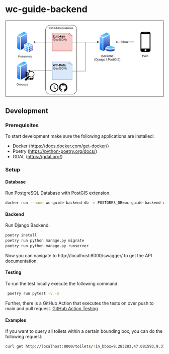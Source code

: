 # wc-guide-backend
![Overview](doc/images/wc_guide_overview.png)
## Development
### Prerequisites
To start development make sure the following applications are installed:
 - Docker (https://docs.docker.com/get-docker/)
 - Poetry (https://python-poetry.org/docs/)
 - GDAL (https://gdal.org/)
### Setup

#### Database
Run PostgreSQL Database with PostGIS extension.
```sh
docker run --name wc-guide-backend-db -e POSTGRES_DB=wc-guide-backend-db -e POSTGRES_USER=guide -e POSTGRES_PASSWORD=wc-guide-backend -d -p 5432:5432 mdillon/postgis
```
#### Backend
Run Django Backend.
```sh
poetry install
poetry run python manage.py migrate
poetry run python manage.py runserver
```
Now you can navigate to http://localhost:8000/swagger/ to get the API documentation.

#### Testing
To run the test locally execute the following command:
```sh
 poetry run pytest -v -s
```
Further, there is a GitHub Action that executes the tests on over push to main and pull request.
[GitHub Action Testing](.github/workflow/testing.yml)


#### Examples
If you want to query all toilets within a certain bounding box, you can do the following request:
```sh
curl get http://localhost:8000/toilets/?in_bbox=9.283283,47.081593,9.372739,47.133249
```